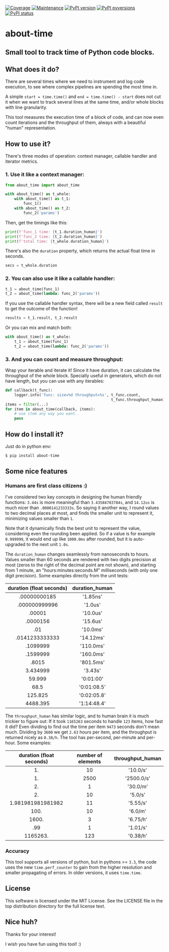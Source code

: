 [![Coverage](https://img.shields.io/badge/coverage-100%25-green.svg)]()
[![Maintenance](https://img.shields.io/badge/Maintained%3F-yes-green.svg)](https://GitHub.com/rsalmei/about-time/graphs/commit-activity)
[![PyPI version](https://img.shields.io/pypi/v/about-time.svg)](https://pypi.python.org/pypi/about-time/)
[![PyPI pyversions](https://img.shields.io/pypi/pyversions/about-time.svg)](https://pypi.python.org/pypi/about-time/)
[![PyPI status](https://img.shields.io/pypi/status/about-time.svg)](https://pypi.python.org/pypi/about-time/)


# about-time
## Small tool to track time of Python code blocks.


## What does it do?

There are several times where we need to instrument and log code execution, to see where complex pipelines are spending the most time in.

A simple `start = time.time()` and `end = time.time() - start` does not cut it when we want to track several lines at the same time, and/or whole blocks with line granularity.

This tool measures the execution time of a block of code, and can now even count iterations
and the throughput of them, always with a beautiful "human" representation.


## How to use it?

There's three modes of operation: context manager, callable handler and
iterator metrics.


### 1. Use it like a context manager:

```python
from about_time import about_time

with about_time() as t_whole:
    with about_time() as t_1:
        func_1()
    with about_time() as t_2:
        func_2('params')
```

Then, get the timings like this:

```python
print(f'func_1 time: {t_1.duration_human}')
print(f'func_2 time: {t_2.duration_human}')
print(f'total time: {t_whole.duration_human}')
```

There's also the `duration` property, which returns the actual float time in seconds.

```python
secs = t_whole.duration
```


### 2. You can also use it like a callable handler:

```python
t_1 = about_time(func_1)
t_2 = about_time(lambda: func_2('params'))
```

If you use the callable handler syntax, there will be a new field called `result` to get the outcome of the function!

```python
results = t_1.result, t_2.result
```

Or you can mix and match both:

```python
with about_time() as t_whole:
    t_1 = about_time(func_1)
    t_2 = about_time(lambda: func_2('params'))
```


### 3. And you can count and measure throughput:

Wrap your iterable and iterate it! Since it have duration, it can calculate the throughput of the whole block. Specially useful in generators, which do not have length, but you can use with any iterables:

```python
def callback(t_func):
    logger.info('func: size=%d throughput=%s', t_func.count,
                                               t_func.throughput_human)
items = filter(...)
for item in about_time(callback, items):
    # use item any way you want.
    pass
```


## How do I install it?

Just do in python env:

```bash
$ pip install about-time
```


## Some nice features

### Humans are first class citizens :)

I've considered two key concepts in designing the human friendly functions: `3.44s` is more meaningful than `3.43584783784s`, and `14.12us` is much nicer than `.0000141233333s`. So saying it another way, I round values to two decimal places at most, and finds the smaller unit to represent it, minimizing values smaller than `1`.

Note that it dynamically finds the best unit to represent the value, considering even the rounding been applied. So if a value is for example `0.999999`, it would end up like `1000.0ms` after rounded, but it is auto-upgraded to the next unit `1.0s`.

The `duration_human` changes seamlessly from nanoseconds to hours. Values smaller than 60 seconds are rendered with two digits precision at most (zeros to the right of the decimal point are not shown), and starting from 1 minute, an "hours:minutes:seconds.M" milliseconds (with only one digit precision). Some examples directly from the unit tests:

duration (float seconds) | duration_human
:---: | :---:
.00000000185 | '1.85ns'
.000000999996 | '1.0us'
.00001 | '10.0us'
.0000156 | '15.6us'
.01 | '10.0ms'
.0141233333333 | '14.12ms'
.1099999 | '110.0ms'
.1599999 | '160.0ms'
.8015 | '801.5ms'
3.434999 | '3.43s'
59.999 | '0:01:00'
68.5 | '0:01:08.5'
125.825 | '0:02:05.8'
4488.395 | '1:14:48.4'

The `throughput_human` has similar logic, and to human brain it is much trickier to figure out: If it took `1165263` seconds to handle `123` items, how fast it did? Even dividing to find out the time per item `9473` seconds don't mean much. Dividing by `3600` we get `2.63` hours per item, and the throughput is returned nicely as `0.38/h`. The tool has per-second, per-minute and per-hour. Some examples:

duration (float seconds) | number of elements | throughput_human
:---: | :---: | :---:
1\. | 10 | '10.0/s'
1\. | 2500 | '2500.0/s'
2\. | 1 | '30.0/m'
2\. | 10 | '5.0/s'
1.981981981981982 | 11 | '5.55/s'
100\. | 10 | '6.0/m'
1600\. | 3 | '6.75/h'
.99 | 1 | '1.01/s'
1165263\. | 123 | '0.38/h'


### Accuracy

This tool supports all versions of python, but in pythons >= `3.3`, the code uses the new `time.perf_counter` to gain from the higher resolution and smaller propagating of errors. In older versions, it uses `time.time`.


## License
This software is licensed under the MIT License. See the LICENSE file in the top distribution directory for the full license text.


## Nice huh?

Thanks for your interest!

I wish you have fun using this tool! :)
